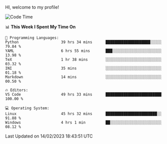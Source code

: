 HI, welcome to my profile!
<!--START_SECTION:waka-->
![Code Time](http://img.shields.io/badge/Code%20Time-521%20hrs%2041%20mins-blue)

📊 **This Week I Spent My Time On** 

```text
💬 Programming Languages: 
Python                   39 hrs 34 mins      ████████████████████░░░░░   79.84 % 
YAML                     6 hrs 55 mins       ███░░░░░░░░░░░░░░░░░░░░░░   13.98 % 
TeX                      1 hr 38 mins        ░░░░░░░░░░░░░░░░░░░░░░░░░   03.32 % 
INI                      35 mins             ░░░░░░░░░░░░░░░░░░░░░░░░░   01.18 % 
Markdown                 14 mins             ░░░░░░░░░░░░░░░░░░░░░░░░░   00.50 % 

🔥 Editors: 
VS Code                  49 hrs 33 mins      █████████████████████████   100.00 % 

💻 Operating System: 
Linux                    45 hrs 32 mins      ███████████████████████░░   91.88 % 
Windows                  4 hrs 1 min         ██░░░░░░░░░░░░░░░░░░░░░░░   08.12 % 

```


 Last Updated on 14/02/2023 18:43:51 UTC
<!--END_SECTION:waka-->
